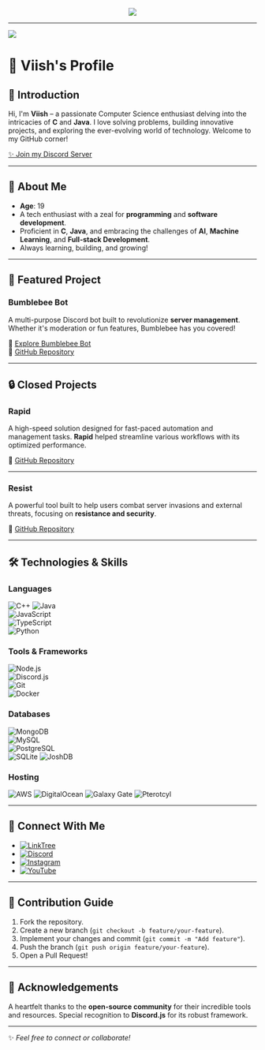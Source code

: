 
<p align = "center">
    <img src="https://capsule-render.vercel.app/api?type=waving&height=300&color=gradient&text=ViishSensei&section=header&reversal=true"/>
</p>

---
![](https://komarev.com/ghpvc/?username=ViishSensei&abbreviated=true&color=red&style=plastic)
# 🌟 Viish's Profile  

## 👋 Introduction  

Hi, I'm **Viish** – a passionate Computer Science enthusiast delving into the intricacies of **C** and **Java**. I love solving problems, building innovative projects, and exploring the ever-evolving world of technology. Welcome to my GitHub corner!  

[✨ Join my Discord Server](https://discord.gg/bumblebee)  

---

## 📜 About Me  

- **Age**: 19  
- A tech enthusiast with a zeal for **programming** and **software development**.  
- Proficient in **C**, **Java**, and embracing the challenges of **AI**, **Machine Learning**, and **Full-stack Development**.  
- Always learning, building, and growing!  

---

## 🚀 Featured Project  

### **Bumblebee Bot**  
A multi-purpose Discord bot built to revolutionize **server management**. Whether it's moderation or fun features, Bumblebee has you covered!  

🔗 [Explore Bumblebee Bot](https://bumblebeebot.xyz/)  
📂 [GitHub Repository](https://github.com/ViishSensei/Bumblebee-Code)  

---

## 🔒 Closed Projects

### **Rapid**  
A high-speed solution designed for fast-paced automation and management tasks. **Rapid** helped streamline various workflows with its optimized performance.  

📂 [GitHub Repository](https://github.com/ViishSensei/Rapid)

---

### **Resist**  
A powerful tool built to help users combat server invasions and external threats, focusing on **resistance and security**.  

📂 [GitHub Repository](https://github.com/ViishSensei/Resist-Code-v14)

---

## 🛠️ Technologies & Skills  

### Languages  
![C++](https://img.shields.io/badge/C++-00599C?style=for-the-badge&logo=c%2B%2B&logoColor=white)
![Java](https://img.shields.io/badge/Java-007396?style=for-the-badge&logo=openjdk&logoColor=white)  
![JavaScript](https://img.shields.io/badge/JavaScript-F7DF1E?style=for-the-badge&logo=javascript&logoColor=black)  
![TypeScript](https://img.shields.io/badge/TypeScript-007ACC?style=for-the-badge&logo=typescript&logoColor=white)  
![Python](https://img.shields.io/badge/Python-3776AB?style=for-the-badge&logo=python&logoColor=white)  

### Tools & Frameworks  
![Node.js](https://img.shields.io/badge/Node.js-339933?style=for-the-badge&logo=nodedotjs&logoColor=white)  
![Discord.js](https://img.shields.io/badge/Discord.js-5865F2?style=for-the-badge&logo=discord&logoColor=white)  
![Git](https://img.shields.io/badge/Git-F05032?style=for-the-badge&logo=git&logoColor=white)  
![Docker](https://img.shields.io/badge/Docker-2496ED?style=for-the-badge&logo=docker&logoColor=white)  

### Databases  
![MongoDB](https://img.shields.io/badge/MongoDB-47A248?style=for-the-badge&logo=mongodb&logoColor=white)  
![MySQL](https://img.shields.io/badge/MySQL-4479A1?style=for-the-badge&logo=mysql&logoColor=white)  
![PostgreSQL](https://img.shields.io/badge/PostgreSQL-336791?style=for-the-badge&logo=postgresql&logoColor=white)  
![SQLite](https://img.shields.io/badge/SQLite-003B57?style=for-the-badge&logo=sqlite&logoColor=white)
![JoshDB](https://img.shields.io/badge/JoshDB-800080?style=for-the-badge&logo=joshdb&logoColor=white)

### Hosting  
![AWS](https://img.shields.io/badge/AWS-232F3E?style=for-the-badge&logo=amazon-aws&logoColor=white)
![DigitalOcean](https://img.shields.io/badge/DigitalOcean-0080FF?style=for-the-badge&logo=digitalocean&logoColor=white)
![Galaxy Gate](https://img.shields.io/badge/Galaxy%20Gate-000000?style=for-the-badge&logo=galaxy&logoColor=white)
![Pterotcyl](https://img.shields.io/badge/Pterotcyl-FF4F00?style=for-the-badge&logo=pterodactyl&logoColor=white)

---

## 📡 Connect With Me  

- [![LinkTree](https://img.shields.io/badge/LinkTree-%237289DA.svg?logo=linktree&logoColor=white)](https://guns.lol/viish)  
- [![Discord](https://img.shields.io/badge/Discord-%237289DA.svg?logo=discord&logoColor=white)](https://discord.com/users/1156173961034465333)  
- [![Instagram](https://img.shields.io/badge/Instagram-%23E4405F.svg?logo=Instagram&logoColor=white)](https://instagram.com/ig_viish)  
- [![YouTube](https://img.shields.io/badge/YouTube-%23FF0000.svg?logo=YouTube&logoColor=white)](https://www.youtube.com/@viish_sensei)  

---

## 🌟 Contribution Guide  

1. Fork the repository.  
2. Create a new branch (`git checkout -b feature/your-feature`).  
3. Implement your changes and commit (`git commit -m "Add feature"`).  
4. Push the branch (`git push origin feature/your-feature`).  
5. Open a Pull Request!  

---

## 🙏 Acknowledgements  

A heartfelt thanks to the **open-source community** for their incredible tools and resources. Special recognition to **Discord.js** for its robust framework.  

---

✨ *Feel free to connect or collaborate!*
